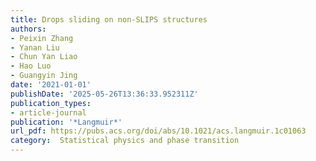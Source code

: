 ```yaml
---
title: Drops sliding on non-SLIPS structures
authors:
- Peixin Zhang
- Yanan Liu
- Chun Yan Liao
- Hao Luo
- Guangyin Jing
date: '2021-01-01'
publishDate: '2025-05-26T13:36:33.952311Z'
publication_types:
- article-journal
publication: '*Langmuir*'
url_pdf: https://pubs.acs.org/doi/abs/10.1021/acs.langmuir.1c01063
category:  Statistical physics and phase transition 
---
```

